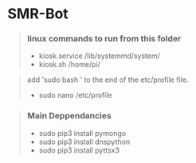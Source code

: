 # SMR-Bot

> ### linux commands to run from this folder
>- kiosk.service /lib/systemmd/system/
>- kiosk.sh /home/pi/

> add 'sudo bash <location to sndMail.sh>' to the end of the etc/profile file.
>- sudo nano /etc/profile


> ### Main Deppendancies
>- sudo pip3 install pymongo
>- sudo pip3 install dnspython
>- sudo pip3 install pyttsx3